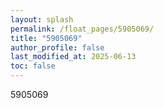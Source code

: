 ```yaml
---
layout: splash
permalink: /float_pages/5905069/
title: "5905069"
author_profile: false
last_modified_at: 2025-06-13
toc: false
---
```

 
5905069

